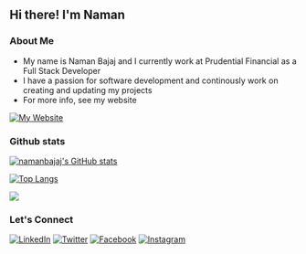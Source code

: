 ## Hi there! I'm Naman

### About Me
- My name is Naman Bajaj and I currently work at Prudential Financial as a Full Stack Developer
- I have a passion for software development and continously work on creating and updating my projects
- For more info, see my website

[![My Website](https://img.shields.io/badge/My%20Website-Visit-blue?style=for-the-badge&logo=world&logoColor=white)](https://www.namanbajaj.com)

### Github stats
[![namanbajaj's GitHub stats](https://github-readme-stats.vercel.app/api?username=namanbajaj&show_icons=true&theme=transparent)](https://github.com/anuraghazra/github-readme-stats)

[![Top Langs](https://github-readme-stats.vercel.app/api/top-langs/?username=namanbajaj&theme=transparent)](https://github.com/anuraghazra/github-readme-stats) 

![](https://komarev.com/ghpvc/?username=namanbajaj&style=flat-square)

### Let's Connect

[![LinkedIn](https://img.shields.io/badge/-LinkedIn-0077B5?style=for-the-badge&logo=linkedin&logoColor=white)](https://linkedin.com/in/namanbajaj) [![Twitter](https://img.shields.io/badge/-Twitter-000000?style=for-the-badge&logo=x&logoColor=white)](https://twitter.com/soyginder) [![Facebook](https://img.shields.io/badge/-Facebook-1877F2?style=for-the-badge&logo=facebook&logoColor=white)](https://facebook.com/namanbajaj00) [![Instagram](https://img.shields.io/badge/-Instagram-E4405F?style=for-the-badge&logo=instagram&logoColor=white)](https://instagram.com/naman.bajaj_)
